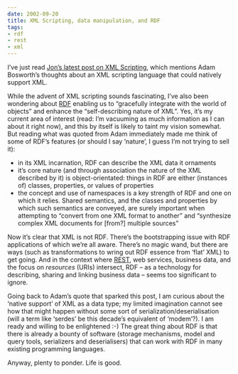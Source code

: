 ```yaml
---
date: 2002-09-20
title: XML Scripting, data manipulation, and RDF
tags:
- rdf
- rest
- xml
---
```



I’ve just read [Jon’s latest post on XML Scripting](http://weblog.infoworld.com/udell/2002/09/20.html), which mentions Adam Bosworth’s thoughts about an XML scripting language that could natively support XML.

While the advent of XML scripting sounds fascinating, I’ve also been wondering about [RDF](http://www.w3.org/RDF/ "RDF (Resource Description Framework)") enabling us to “gracefully integrate with the world of objects” and enhance the “self-describing nature of XML”. Yes, it’s my current area of interest (read: I’m vacuuming as much information as I can about it right now), and this by itself is likely to taint my vision somewhat. But reading what was quoted from Adam immediately made me think of some of RDF’s features (or should I say ‘nature’, I guess I’m not trying to sell it):

- in its XML incarnation, RDF can describe the XML data it ornaments
- it’s core nature (and through association the nature of the XML described by it) is object-orientated: things in RDF are either (instances of) classes, properties, or values of properties
- the concept and use of namespaces is a key strength of RDF and one on which it relies. Shared semantics, and the classes and properties by which such semantics are conveyed, are surely important when attempting to “convert from one XML format to another” and “synthesize complex XML documents for [from?] multiple sources”

Now it’s clear that XML is not RDF. There’s the bootstrapping issue with RDF applications of which we’re all aware. There’s no magic wand, but there are ways (such as transformations to wring out RDF essence from ‘flat’ XML) to get going. And in the context where [REST](http://internet.conveyor.com/RESTwiki/moin.cgi/FrontPage "The REST Wiki's front page"), web services, business data, and the focus on *resources* (URIs) intersect, RDF – as a technology for describing, sharing and linking business data – seems too significant to ignore.

Going back to Adam’s quote that sparked this post, I am curious about the ‘native support’ of XML as a data type; my limited imagination cannot see how that might happen without some sort of serialization/deserialisation (will a term like ‘serdes’ be this decade’s equivalent of ‘modem’?). I am ready and willing to be enlightened :-) The great thing about RDF is that there is already a bounty of software (storage mechanisms, model and query tools, serializers and deserialisers) that can work with RDF in many existing programming languages.

Anyway, plenty to ponder. Life is good.


